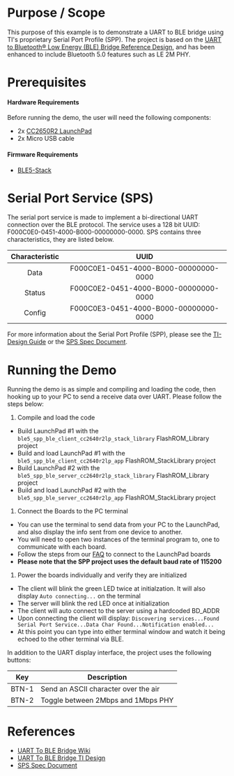 
Purpose / Scope
===============

This purpose of this example is to demonstrate a UART to BLE bridge using TI's proprietary
Serial Port Profile (SPP). The project is based on the 
[UART to Bluetooth® Low Energy (BLE) Bridge Reference Design](http://www.ti.com/tool/TIDC-SPPBLE-SW-RD), 
and has been enhanced to include Bluetooth 5.0 features such as LE 2M PHY.

Prerequisites
=============

#### Hardware Requirements

Before running the demo, the user will need the following components:

- 2x [CC2650R2 LaunchPad](http://www.ti.com/tool/launchxl-cc2640r2)
- 2x Micro USB cable

#### Firmware Requirements

- [BLE5-Stack](http://www.ti.com/tool/SIMPLELINK-CC2640R2-SDK)

Serial Port Service (SPS)
=========================

The serial port service is made to implement a bi-directional UART connection over the 
BLE protocol. The service uses a 128 bit UUID: F000C0E0-0451-4000-B000-00000000-0000. 
SPS contains three characteristics, they are listed below.

| Characteristic    | UUID                                      |
|:-----------------:|:-----------------------------------------:|
|Data               | F000C0E1-0451-4000-B000-00000000-0000     |
|Status             | F000C0E2-0451-4000-B000-00000000-0000     |
|Config             | F000C0E3-0451-4000-B000-00000000-0000     |

For more information about the Serial Port Profile (SPP), please see the 
[TI-Design Guide](http://www.ti.com/tool/TIDC-SPPBLE-SW-RD) or the 
[SPS Spec Document](http://www.ti.com/lit/TIDUA63).

Running the Demo
================

Running the demo is as simple and compiling and loading the code, then hooking up to 
your PC to send a receive data over UART. Please follow the steps below:

1. Compile and load the code
 - Build LaunchPad #1 with the `ble5_spp_ble_client_cc2640r2lp_stack_library` FlashROM_Library project
 - Build and load LaunchPad #1 with the `ble5_spp_ble_client_cc2640r2lp_app` FlashROM_StackLibrary project
 - Build LaunchPad #2 with the `ble5_spp_ble_server_cc2640r2lp_stack_library` FlashROM_Library project
 - Build and load LaunchPad #2 with the `ble5_spp_ble_server_cc2640r2lp_app` FlashROM_StackLibrary project

1. Connect the Boards to the PC terminal
 - You can use the terminal to send data from your PC to the LaunchPad, 
   and also display the info sent from one device to another.
 - You will need to open two instances of the terminal program to, 
   one to communicate with each board.
 - Follow the steps from our [FAQ](faq.md) to connect to the LaunchPad boards
 - **Please note that the SPP project uses the default baud rate of 115200**

1. Power the boards individually and verify they are initialized
 - The client will blink the green LED twice at initialzation. 
   It will also display `Auto connecting...` on the terminal
 - The server will blink the red LED once at initialization
 - The client will auto connect to the server using a hardcoded BD\_ADDR
 - Upon connecting the client will display: 
   `Discovering services...Found Serial Port Service...Data Char Found...Notification enabled...`
 - At this point you can type into either terminal window and watch it being echoed 
   to the other terminal via BLE.

In addition to the UART display interface, the project uses the following buttons:

Key         | Description
------------|-----------------------------------------------
BTN-1       | Send an ASCII character over the air
BTN-2       | Toggle between 2Mbps and 1Mbps PHY

References
==========
 * [UART To BLE Bridge Wiki](http://processors.wiki.ti.com/index.php/CC2640_UART_to_BLE_Bridge)
 * [UART To BLE Bridge TI Design](http://www.ti.com/tool/TIDC-SPPBLE-SW-RD)
 * [SPS Spec Document](http://www.ti.com/lit/TIDUA63)
